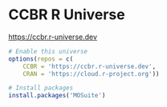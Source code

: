 # CCBR R Universe

<https://ccbr.r-universe.dev>


```r
# Enable this universe
options(repos = c(
    CCBR = 'https://ccbr.r-universe.dev',
    CRAN = 'https://cloud.r-project.org'))

# Install packages
install.packages('MOSuite')
```